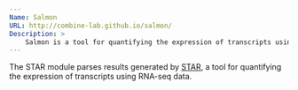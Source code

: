 ```yaml
---
Name: Salmon
URL: http://combine-lab.github.io/salmon/
Description: >
    Salmon is a tool for quantifying the expression of transcripts using RNA-seq data.
---
```


The STAR module parses results generated by
[STAR](http://combine-lab.github.io/salmon/),
a tool for quantifying the expression of transcripts using RNA-seq data.